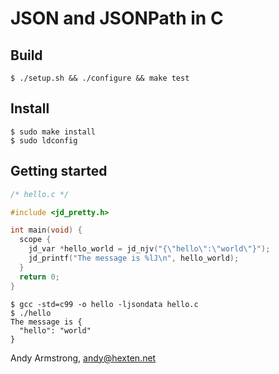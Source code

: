 # JSON and JSONPath in C

## Build

```shell
$ ./setup.sh && ./configure && make test
```

## Install

```shell
$ sudo make install
$ sudo ldconfig
```

## Getting started

```c
/* hello.c */

#include <jd_pretty.h>

int main(void) {
  scope {
    jd_var *hello_world = jd_njv("{\"hello\":\"world\"}");
    jd_printf("The message is %lJ\n", hello_world);
  }
  return 0;
}
```

```shell
$ gcc -std=c99 -o hello -ljsondata hello.c 
$ ./hello 
The message is {
  "hello": "world"
}
```

Andy Armstrong, andy@hexten.net
